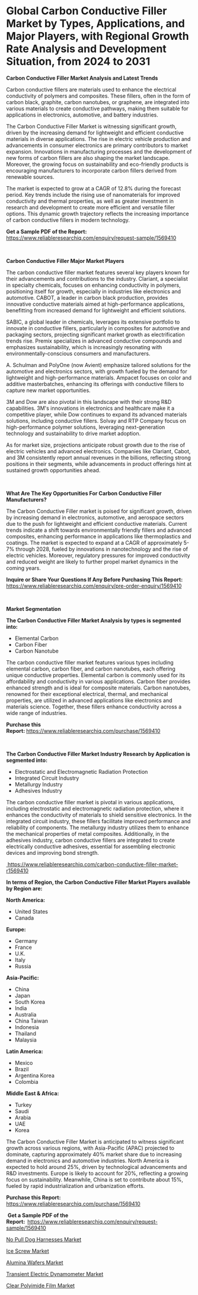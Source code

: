 <p><h1>Global Carbon Conductive Filler Market by Types, Applications, and Major Players, with Regional Growth Rate Analysis and Development Situation, from 2024 to 2031</h1></p><p><strong>Carbon Conductive Filler Market Analysis and Latest Trends</strong></p>
<p><p>Carbon conductive fillers are materials used to enhance the electrical conductivity of polymers and composites. These fillers, often in the form of carbon black, graphite, carbon nanotubes, or graphene, are integrated into various materials to create conductive pathways, making them suitable for applications in electronics, automotive, and battery industries.</p><p>The Carbon Conductive Filler Market is witnessing significant growth, driven by the increasing demand for lightweight and efficient conductive materials in diverse applications. The rise in electric vehicle production and advancements in consumer electronics are primary contributors to market expansion. Innovations in manufacturing processes and the development of new forms of carbon fillers are also shaping the market landscape. Moreover, the growing focus on sustainability and eco-friendly products is encouraging manufacturers to incorporate carbon fillers derived from renewable sources.</p><p>The market is expected to grow at a CAGR of 12.8% during the forecast period. Key trends include the rising use of nanomaterials for improved conductivity and thermal properties, as well as greater investment in research and development to create more efficient and versatile filler options. This dynamic growth trajectory reflects the increasing importance of carbon conductive fillers in modern technology.</p></p>
<p><strong>Get a Sample PDF of the Report:&nbsp;</strong> <a href="https://www.reliableresearchiq.com/enquiry/request-sample/1569410?utm_campaign=1577&utm_medium=2&utm_source=Github&utm_content=ia&utm_term=14102024&utm_id=carbon-conductive-filler">https://www.reliableresearchiq.com/enquiry/request-sample/1569410</a></p>
<p>&nbsp;</p>
<p><strong>Carbon Conductive Filler Major Market Players</strong></p>
<p><p>The carbon conductive filler market features several key players known for their advancements and contributions to the industry. Clariant, a specialist in specialty chemicals, focuses on enhancing conductivity in polymers, positioning itself for growth, especially in industries like electronics and automotive. CABOT, a leader in carbon black production, provides innovative conductive materials aimed at high-performance applications, benefitting from increased demand for lightweight and efficient solutions.</p><p>SABIC, a global leader in chemicals, leverages its extensive portfolio to innovate in conductive fillers, particularly in composites for automotive and packaging sectors, projecting significant market growth as electrification trends rise. Premix specializes in advanced conductive compounds and emphasizes sustainability, which is increasingly resonating with environmentally-conscious consumers and manufacturers.</p><p>A. Schulman and PolyOne (now Avient) emphasize tailored solutions for the automotive and electronics sectors, with growth fueled by the demand for lightweight and high-performance materials. Ampacet focuses on color and additive masterbatches, enhancing its offerings with conductive fillers to capture new market opportunities. </p><p>3M and Dow are also pivotal in this landscape with their strong R&D capabilities. 3M's innovations in electronics and healthcare make it a competitive player, while Dow continues to expand its advanced materials solutions, including conductive fillers. Solvay and RTP Company focus on high-performance polymer solutions, leveraging next-generation technology and sustainability to drive market adoption.</p><p>As for market size, projections anticipate robust growth due to the rise of electric vehicles and advanced electronics. Companies like Clariant, Cabot, and 3M consistently report annual revenues in the billions, reflecting strong positions in their segments, while advancements in product offerings hint at sustained growth opportunities ahead.</p></p>
<p>&nbsp;</p>
<p><strong>What Are The Key Opportunities For Carbon Conductive Filler Manufacturers?</strong></p>
<p><p>The Carbon Conductive Filler market is poised for significant growth, driven by increasing demand in electronics, automotive, and aerospace sectors due to the push for lightweight and efficient conductive materials. Current trends indicate a shift towards environmentally friendly fillers and advanced composites, enhancing performance in applications like thermoplastics and coatings. The market is expected to expand at a CAGR of approximately 5-7% through 2028, fueled by innovations in nanotechnology and the rise of electric vehicles. Moreover, regulatory pressures for improved conductivity and reduced weight are likely to further propel market dynamics in the coming years.</p></p>
<p><strong>Inquire or Share Your Questions If Any Before Purchasing This Report:</strong> <a href="https://www.reliableresearchiq.com/enquiry/pre-order-enquiry/1569410?utm_campaign=1577&utm_medium=2&utm_source=Github&utm_content=ia&utm_term=14102024&utm_id=carbon-conductive-filler">https://www.reliableresearchiq.com/enquiry/pre-order-enquiry/1569410</a></p>
<p>&nbsp;</p>
<p><strong>Market Segmentation</strong></p>
<p><strong>The Carbon Conductive Filler Market Analysis by types is segmented into:</strong></p>
<p><ul><li>Elemental Carbon</li><li>Carbon Fiber</li><li>Carbon Nanotube</li></ul></p>
<p><p>The carbon conductive filler market features various types including elemental carbon, carbon fiber, and carbon nanotubes, each offering unique conductive properties. Elemental carbon is commonly used for its affordability and conductivity in various applications. Carbon fiber provides enhanced strength and is ideal for composite materials. Carbon nanotubes, renowned for their exceptional electrical, thermal, and mechanical properties, are utilized in advanced applications like electronics and materials science. Together, these fillers enhance conductivity across a wide range of industries.</p></p>
<p><strong>Purchase this Report:&nbsp;</strong><a href="https://www.reliableresearchiq.com/purchase/1569410?utm_campaign=1577&utm_medium=2&utm_source=Github&utm_content=ia&utm_term=14102024&utm_id=carbon-conductive-filler">https://www.reliableresearchiq.com/purchase/1569410</a></p>
<p>&nbsp;</p>
<p><strong>The Carbon Conductive Filler Market Industry Research by Application is segmented into:</strong></p>
<p><ul><li>Electrostatic and Electromagnetic Radiation Protection</li><li>Integrated Circuit Industry</li><li>Metallurgy Industry</li><li>Adhesives Industry</li></ul></p>
<p><p>The carbon conductive filler market is pivotal in various applications, including electrostatic and electromagnetic radiation protection, where it enhances the conductivity of materials to shield sensitive electronics. In the integrated circuit industry, these fillers facilitate improved performance and reliability of components. The metallurgy industry utilizes them to enhance the mechanical properties of metal composites. Additionally, in the adhesives industry, carbon conductive fillers are integrated to create electrically conductive adhesives, essential for assembling electronic devices and improving bond strength.</p></p>
<p><a href="https://www.reliableresearchiq.com/carbon-conductive-filler-market-r1569410?utm_campaign=1577&utm_medium=2&utm_source=Github&utm_content=ia&utm_term=14102024&utm_id=carbon-conductive-filler">&nbsp;https://www.reliableresearchiq.com/carbon-conductive-filler-market-r1569410</a></p>
<p><strong>In terms of Region, the Carbon Conductive Filler Market Players available by Region are:</strong></p>
<p>
    <p> <strong> North America: </strong>
        <ul>
            <li>United States</li>
            <li>Canada</li>
        </ul>
        </p> 
    <p> <strong> Europe: </strong>
        <ul>
            <li>Germany</li>
            <li>France</li>
            <li>U.K.</li>
            <li>Italy</li>
            <li>Russia</li>
        </ul>
        </p> 
    <p> <strong> Asia-Pacific: </strong>
        <ul>
            <li>China</li>
            <li>Japan</li>
            <li>South Korea</li>
            <li>India</li>
            <li>Australia</li>
            <li>China Taiwan</li>
            <li>Indonesia</li>
            <li>Thailand</li>
            <li>Malaysia</li>
        </ul>
        </p> 
    <p> <strong> Latin America: </strong>
        <ul>
            <li>Mexico</li>
            <li>Brazil</li>
            <li>Argentina Korea</li>
            <li>Colombia</li>
        </ul>
        </p> 
    <p> <strong> Middle East & Africa: </strong>
        <ul>
            <li>Turkey</li>
            <li>Saudi</li>
            <li>Arabia</li>
            <li>UAE</li>
            <li>Korea</li>
        </ul>
    </p>
    </p>
<p><p>The Carbon Conductive Filler Market is anticipated to witness significant growth across various regions, with Asia-Pacific (APAC) projected to dominate, capturing approximately 40% market share due to increasing demand in electronics and automotive industries. North America is expected to hold around 25%, driven by technological advancements and R&D investments. Europe is likely to account for 20%, reflecting a growing focus on sustainability. Meanwhile, China is set to contribute about 15%, fueled by rapid industrialization and urbanization efforts.</p></p>
<p><strong>Purchase this Report: </strong><a href="https://www.reliableresearchiq.com/purchase/1569410?utm_campaign=1577&utm_medium=2&utm_source=Github&utm_content=ia&utm_term=14102024&utm_id=carbon-conductive-filler">https://www.reliableresearchiq.com/purchase/1569410</a></p>
<p>&nbsp;<strong>Get a Sample PDF of the Report:&nbsp;&nbsp;</strong><a href="https://www.reliableresearchiq.com/enquiry/request-sample/1569410?utm_campaign=1577&utm_medium=2&utm_source=Github&utm_content=ia&utm_term=14102024&utm_id=carbon-conductive-filler">https://www.reliableresearchiq.com/enquiry/request-sample/1569410</a></p>
<p><strong></strong></p>
<p><p><a href="https://github.com/wenonaelwil/Market-Research-Report-List-1/blob/main/no-pull-dog-harnesses-market.md?utm_campaign=1577&utm_medium=2&utm_source=Github&utm_content=ia&utm_term=14102024&utm_id=carbon-conductive-filler">No Pull Dog Harnesses Market</a></p><p><a href="https://github.com/elizabethdagraca/Market-Research-Report-List-5/blob/main/ice-screw-market.md?utm_campaign=1577&utm_medium=2&utm_source=Github&utm_content=ia&utm_term=14102024&utm_id=carbon-conductive-filler">Ice Screw Market</a></p><p><a href="https://www.linkedin.com/pulse/comprehensive-alumina-wafers-market-report-segmentation-type-efe9e?utm_campaign=1577&utm_medium=2&utm_source=Github&utm_content=ia&utm_term=14102024&utm_id=carbon-conductive-filler">Alumina Wafers Market</a></p><p><a href="https://www.linkedin.com/pulse/transient-electric-dynamometer-market-innovations-trends-q4xhc?utm_campaign=1577&utm_medium=2&utm_source=Github&utm_content=ia&utm_term=14102024&utm_id=carbon-conductive-filler">Transient Electric Dynamometer Market</a></p><p><a href="https://www.linkedin.com/pulse/clear-polyimide-film-market-global-regional-analysis-e9pfc?utm_campaign=1577&utm_medium=2&utm_source=Github&utm_content=ia&utm_term=14102024&utm_id=carbon-conductive-filler">Clear Polyimide Film Market</a></p></p>